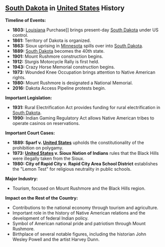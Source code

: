 ## [South Dakota](./../south-dakota/) in [United States](./../united-states/) History

**Timeline of Events:**

* **1803:** [Louisiana](./../louisiana/) Purchase]] brings present-day [South Dakota](./../south-dakota/) under US control.
* **1861:** Territory of Dakota is organized.
* **1863:** Sioux uprising in [Minnesota](./../minnesota/) spills over into [South Dakota](./../south-dakota/).
* **1889:** [South Dakota](./../south-dakota/) becomes the 40th state.
* **1901:** Mount Rushmore construction begins.
* **1912:** Sturgis Motorcycle Rally is first held.
* **1943:** Crazy Horse Memorial construction begins.
* **1973:** Wounded Knee Occupation brings attention to Native American rights.
* **1980:** Mount Rushmore is designated a National Memorial.
* **2016:** Dakota Access Pipeline protests begin.

**Important Legislation:**

* **1931:** Rural Electrification Act provides funding for rural electrification in [South Dakota](./../south-dakota/).
* **1990:** Indian Gaming Regulatory Act allows Native American tribes to operate casinos on reservations.

**Important Court Cases:**

* **1889: Sparf v. [United States](./../united-states/)** upholds the constitutionality of the prohibition on polygamy.
* **1973: [United States](./../united-states/) v. Sioux Nation of Indians** rules that the Black Hills were illegally taken from the Sioux.
* **1980: City of Rapid City v. Rapid City Area School District** establishes the "Lemon Test" for religious neutrality in public schools.

**Major Industry:**

* Tourism, focused on Mount Rushmore and the Black Hills region.

**Impact on the Rest of the Country:**

* Contributions to the national economy through tourism and agriculture.
* Important role in the history of Native American relations and the development of federal Indian policy.
* Symbol of American national pride and patriotism through Mount Rushmore.
* Birthplace of several notable figures, including the historian John Wesley Powell and the artist Harvey Dunn.